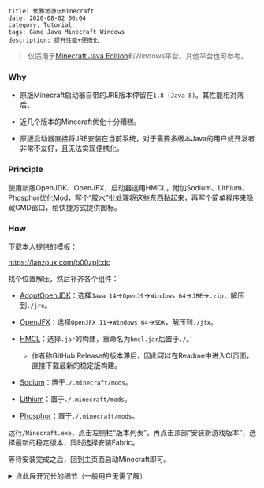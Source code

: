 ```
title: 优雅地游玩Minecraft
date: 2020-08-02 00:04
category: Tutorial
tags: Game Java Minecraft Windows
description: 提升性能+便携化
```

> 仅适用于[Minecraft Java Edition](https://minecraft.net/store/minecraft-java-edition)和Windows平台。其他平台也可参考。

### Why

* 原版Minecraft启动器自带的JRE版本停留在`1.8 (Java 8)`。其性能相对落后。

* 近几个版本的Minecraft优化十分糟糕。

* 原版启动器直接将JRE安装在当前系统，对于需要多版本Java的用户或开发者非常不友好，且无法实现便携化。

### Principle

使用新版OpenJDK、OpenJFX，启动器选用HMCL，附加Sodium、Lithium、Phosphor优化Mod，写个“胶水”批处理将这些东西黏起来，再写个简单程序来隐藏CMD窗口，给快捷方式提供图标。

### How

下载本人提供的模板：

<https://lanzoux.com/b00zplcdc>

找个位置解压，然后补齐各个组件：

* [AdoptOpenJDK](https://adoptopenjdk.net)：选择`Java 14`->`OpenJ9`->`Windows 64`->`JRE`->`.zip`，解压到`./jre`。

* [OpenJFX](https://openjfx.io)：选择`OpenJFX 11`->`Windows 64`->`SDK`，解压到`./jfx`。

* [HMCL](https://github.com/huanghongxun/HMCL)：选择`.jar`的构建，重命名为`hmcl.jar`后置于`./`。
    * 作者称GitHub Release的版本滞后，因此可以在Readme中进入CI页面，直接下载最新的稳定版构建。

* [Sodium](https://github.com/jellysquid3/sodium-fabric)：置于`./.minecraft/mods`。

* [Lithium](https://github.com/jellysquid3/lithium-fabric)：置于`./.minecraft/mods`。

* [Phosphor](https://github.com/jellysquid3/phosphor-fabric)：置于`./.minecraft/mods`。

运行`/Minecraft.exe`，点击左侧栏“版本列表”，再点击顶部“安装新游戏版本”，选择最新的稳定版本，同时选择安装Fabric。

等待安装完成之后，回到主页面启动Minecraft即可。

<details>
<summary>点此展开冗长的细节（一般用户无需了解）</summary>

---

`OpenJ9`相对默认`Hotspot` JVM占用的内存更少。若你在使用时出现帧数下降等问题，可尝试换回`Hotspot`。

将HMCL设置为“游戏启动后结束启动器”，可以省下一些内存。

如果可能，尽量启用垂直同步。至于Minecraft内部的设置优化，请自行参考MCBBS或其他论坛里头的优化教程。

若要追求极致的启动速度（跳过启动器），可以使用HMCL中的“生成启动脚本”功能，然后将脚本命名为`launch.bat`，原有的同名文件改个别的名字备用（将失去便携化功能，可以自行修改批处理中的路径来恢复便携化）。

模板中`Minecraft.exe`的源码（使用`tcc`编译）：
```c
#include <windows.h>

void main()
{
    ShellExecute(NULL, NULL, "launch.bat", NULL, NULL, SW_HIDE);
    SetFocus(FindWindow("Shell_TrayWnd", NULL)); // Insure the HMCL window on top
}
```
如遇报毒请自行考虑。

其他源码可以在模板中获取。

---

</details>
